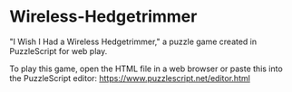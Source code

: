 # Wireless-Hedgetrimmer
"I Wish I Had a Wireless Hedgetrimmer," a puzzle game created in PuzzleScript for web play.

To play this game, open the HTML file in a web browser or paste this into the PuzzleScript editor: https://www.puzzlescript.net/editor.html
